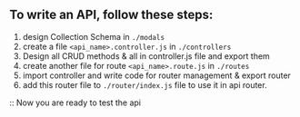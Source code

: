 ## To write an API, follow these steps:
1. design Collection Schema in `./modals`
2. create a file `<api_name>.controller.js` in `./controllers`
3. Design all CRUD methods & all in controller.js file and export them
4. create another file for route `<api_name>.route.js` in `./routes` 
5. import controller and write code for router management & export router
5. add this router file to `./router/index.js` file to use it in api router.

:: Now you are ready to test the api 
